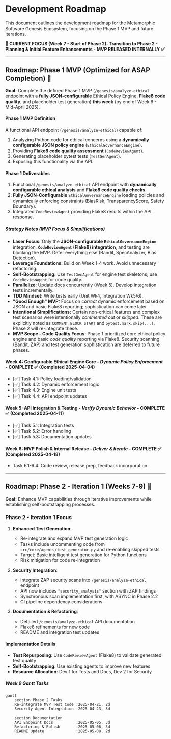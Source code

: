 # Development Roadmap

This document outlines the development roadmap for the Metamorphic Software Genesis Ecosystem, focusing on the Phase 1 MVP and future iterations.

**🎯 CURRENT FOCUS (Week 7 - Start of Phase 2): Transition to Phase 2 - Planning & Initial Feature Enhancements - MVP RELEASED INTERNALLY ✅**

---

## Roadmap: Phase 1 MVP (Optimized for ASAP Completion) <a name="roadmap-phase-1-mvp-optimized-for-asap-completion"></a> 🚧

**Goal:** Complete the defined Phase 1 MVP (`/genesis/analyze-ethical` endpoint with a **fully JSON-configurable** Ethical Policy Engine, **Flake8 code quality**, and placeholder test generation) **this week** (by end of Week 6 - Mid-April 2025).

#### Phase 1 MVP Definition <a name="phase-1-mvp-definition"></a>

A functional API endpoint (`/genesis/analyze-ethical`) capable of:
1. Analyzing Python code for ethical concerns using a **dynamically configurable JSON policy engine** (`EthicalGovernanceEngine`).
2. Providing **Flake8 code quality assessment** (`CodeReviewAgent`).
3. Generating placeholder pytest tests (`TestGenAgent`).
4. Exposing this functionality via the API.

#### Phase 1 Deliverables <a name="phase-1-deliverables"></a>

1. Functional `/genesis/analyze-ethical` API endpoint with **dynamically configurable ethical analysis** and **Flake8 code quality checks**.
2. **Fully JSON-Configurable** `EthicalGovernanceEngine` loading policies and dynamically enforcing constraints (BiasRisk, TransparencyScore, Safety Boundary).
3. Integrated `CodeReviewAgent` providing Flake8 results within the API response.

##### Strategy Notes (MVP Focus & Simplifications) <a name="strategy-notes-mvp-focus"></a>
* **Laser Focus:** Only the **JSON-configurable `EthicalGovernanceEngine`** integration, **`CodeReviewAgent` (Flake8) integration**, and testing are blocking the MVP. Defer everything else (Bandit, SpecAnalyzer, Bias Detection).
* **Leverage Foundations:** Build on Week 1-4 work. Avoid unnecessary refactoring.
* **Self-Bootstrapping:** Use `TestGenAgent` for engine test skeletons; use `CodeReviewAgent` for code quality.
* **Parallelize:** Update docs concurrently (Week 5). Develop integration tests incrementally.
* **TDD Mindset:** Write tests early (Unit Wk4, Integration Wk5/6).
* **"Good Enough" MVP:** Focus on *correct* dynamic enforcement based on JSON and basic Flake8 reporting; sophistication can come later.
* **Intentional Simplifications:** Certain non-critical features and complex test scenarios were intentionally *commented out* or *skipped*. These are explicitly noted as `COMMENT BLOCK START` and `pytest.mark.skip(...)`. Phase 2 will re-integrate these.
* **MVP Scope - Code Quality Focus:** Phase 1 prioritized core ethical policy engine and basic *code quality* reporting via Flake8. Security scanning (Bandit, ZAP) and test generation sophistication are deferred to future phases.

#### Week 4: Configurable Ethical Engine Core - *Dynamic Policy Enforcement* <a name="week-4-configurable-ethical-engine-core---dynamic-policy-enforcement"></a> - **COMPLETE ✅** (Completed 2025-04-04)
* [✅] Task 4.1: Policy loading/validation
* [✅] Task 4.2: Dynamic enforcement logic
* [✅] Task 4.3: Engine unit tests
* [✅] Task 4.4: API endpoint updates

#### Week 5: API Integration & Testing - *Verify Dynamic Behavior* <a name="week-5-api-integration--testing---verify-dynamic-behavior"></a> - **COMPLETE ✅** (Completed 2025-04-11)
* [✅] Task 5.1: Integration tests
* [✅] Task 5.2: Error handling
* [✅] Task 5.3: Documentation updates

#### Week 6: MVP Polish & Internal Release - *Deliver & Iterate* <a name="week-6-mvp-polish--internal-release---deliver--iterate"></a> - **COMPLETE ✅** (Completed 2025-04-18)
* Task 6.1-6.4: Code review, release prep, feedback incorporation

---

## Roadmap: Phase 2 - Iteration 1 (Weeks 7-9) <a name="roadmap-phase-2---iteration-1-weeks-7-9"></a> 🚀

**Goal:** Enhance MVP capabilities through iterative improvements while establishing self-bootstrapping processes.

### Phase 2 - Iteration 1 Focus

1. **Enhanced Test Generation**:
   * Re-integrate and expand MVP test generation logic
   * Tasks include uncommenting code from `src/core/agents/test_generator.py` and re-enabling skipped tests
   * Target: Basic intelligent test generation for Python functions
   * Risk mitigation for code re-integration

2. **Security Integration**:
   * Integrate ZAP security scans into `/genesis/analyze-ethical` endpoint
   * API now includes `"security_analysis"` section with ZAP findings
   * Synchronous scan implementation first, with ASYNC in Phase 2.2
   * CI pipeline dependency considerations

3. **Documentation & Refactoring**:
   * Detailed `/genesis/analyze-ethical` API documentation
   * Flake8 refinements for new code
   * README and integration test updates

#### Implementation Details

- **Test Repurposing**: Use `CodeReviewAgent` (Flake8) to validate generated test quality
- **Self-Bootstrapping**: Use existing agents to improve new features
- **Resource Allocation**: Dev 1 for Tests and Docs, Dev 2 for Security

##### Week 9 Gantt Tasks
```mermaid
gantt
    section Phase 2 Tasks
    Re-integrate MVP Test Code :2025-04-21, 2d
    Security Agent Integration :2025-04-23, 3d

    section Documentation
    API Endpoint Docs          :2025-05-05, 3d
    Refactoring & Polish       :2025-05-06, 3d
    README Update              :2025-05-08, 2d
```
